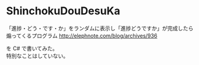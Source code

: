 # ShinchokuDouDesuKa
「進捗・どう・です・か」をランダムに表示し「進捗どうですか」が完成したら煽ってくるプログラム
http://elephnote.com/blog/archives/936

を C# で書いてみた。  
特別なことはしていない。
